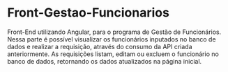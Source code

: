 # Front-Gestao-Funcionarios
Front-End utilizando Angular, para o programa de Gestão de Funcionários. Nessa parte é possível visualizar os funcionários inputados no banco de dados e realizar a requisição, através do consumo da API criada anteriormente.  As requisições listam, editam ou excluem o funcionário no banco de dados, retornando os dados atualizados na página  inicial.
